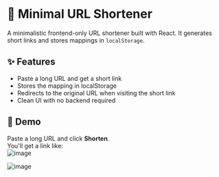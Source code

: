 # 🔗 Minimal URL Shortener

A minimalistic frontend-only URL shortener built with React. It generates short links and stores mappings in `localStorage`.


## ✨ Features

- Paste a long URL and get a short link
- Stores the mapping in localStorage
- Redirects to the original URL when visiting the short link
- Clean UI with no backend required


## 🧪 Demo

Paste a long URL and click **Shorten**.  
You'll get a link like:  
![image](https://github.com/user-attachments/assets/45edd3fd-9fb1-4614-b799-163e69d54860)

![image](https://github.com/user-attachments/assets/bfd69f55-7f05-4676-97b1-84050c3d5f9b)
